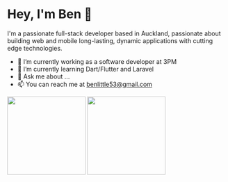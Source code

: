 # Hey, I'm Ben 👋

I'm a passionate full-stack developer based in Auckland, passionate about building web and mobile long-lasting, dynamic applications with cutting edge technologies.

- 🔭 I’m currently working as a software developer at 3PM
- 🌱 I’m currently learning Dart/Flutter and Laravel
- 💬 Ask me about ...
- 📫 You can reach me at benlittle53@gmail.com

<p>
  <img height="180em" src="https://github-readme-stats.vercel.app/api?username=benlittlenz&show_icons=true&hide_border=true&&count_private=true&include_all_commits=true" />
  <img height="180em" src="https://github-readme-stats.vercel.app/api/top-langs/?username=benlittlenz&exclude_repo=KNN-Image-Classification&show_icons=true&hide_border=true&layout=compact&langs_count=8"/>
</p>

